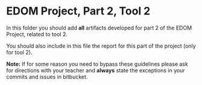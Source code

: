 # EDOM Project, Part 2, Tool 2

In this folder you should add **all** artifacts developed for part 2 of the EDOM Project, related to tool 2.

You should also include in this file the report for this part of the project (only for tool 2).

**Note:** If for some reason you need to bypass these guidelines please ask for directions with your teacher and **always** state the exceptions in your commits and issues in bitbucket.
